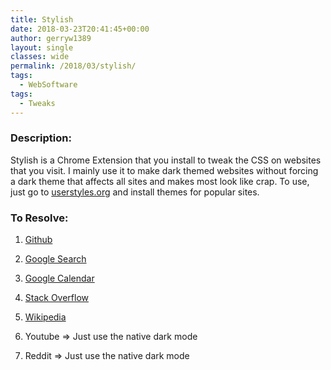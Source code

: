 ```yaml
---
title: Stylish
date: 2018-03-23T20:41:45+00:00
author: gerryw1389
layout: single
classes: wide
permalink: /2018/03/stylish/
tags:
  - WebSoftware
tags:
  - Tweaks
---
```

<!--more-->

### Description:

Stylish is a Chrome Extension that you install to tweak the CSS on websites that you visit. I mainly use it to make dark themed websites without forcing a dark theme that affects all sites and makes most look like crap. To use, just go to [userstyles.org](https://userstyles.org/) and install themes for popular sites.

### To Resolve:

1. [Github](https://userstyles.org/styles/37035/github-dark)  

2. [Google Search](https://userstyles.org/styles/118959/darksearch-for-google)  

3. [Google Calendar](https://userstyles.org/styles/143026/dark-google-calendar-2018)  

4. [Stack Overflow](https://userstyles.org/styles/35345/stackoverflow-dark)  

5. [Wikipedia](https://userstyles.org/styles/122072/wikipedia-dark-material-design)  

6. Youtube => Just use the native dark mode

7. Reddit => Just use the native dark mode
